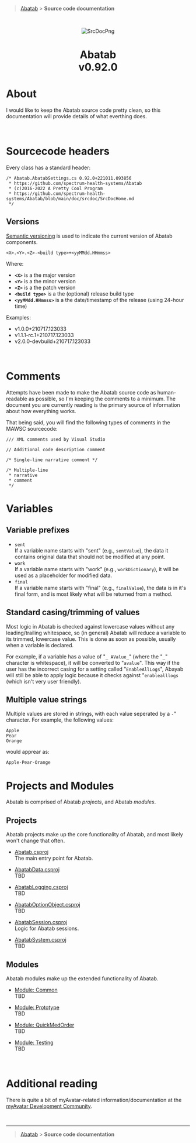 > [Abatab][AbatabRepoUrl] &gt; **Source code documentation**

<br>

<div align="center">

  ![SrcDocPng][SrcDocPng]

  <h1>
    Abatab<br>
    <b>v0.92.0</b>
  </h1>

</div>

# About

I would like to keep the Abatab source code pretty clean, so this documentation will provide details of what everthing does.

<br>

# Sourcecode headers

Every class has a standard header:

```#bash
/* Abatab.AbatabSettings.cs 0.92.0+221011.093856
 * https://github.com/spectrum-health-systems/Abatab
 * (c)2016-2022 A Pretty Cool Program
 * https://github.com/spectrum-health-systems/Abatab/blob/main/doc/srcdoc/SrcDocHome.md
 */
```

## Versions

[Semantic versioning](https://semver.org/) is used to indicate the current version of Abatab components.

`<X>.<Y>.<Z>-<build type>+<yyMMdd.HHmmss>`

Where:
* **`<X>`** is a the major version
* **`<Y>`** is a the minor version
* **`<Z>`** is a the patch version
* **`<build type>`** is a the (optional) release build type
* **`<yyMMdd.HHmmss>`** is a the date/timestamp of the release (using 24-hour time)

Examples:

* v1.0.0+210717.123033
* v1.1.1-rc.1+210717.123033
* v2.0.0-devbuild+210717.123033

<br>

# Comments

Attempts have been made to make the Abatab source code as human-readable as possible, so I'm keeping the comments to a minimum. The document you are currently reading is the primary source of information about how everything works.

That being said, you will find the following types of comments in the MAWSC sourcecode:

```#bash
/// XML comments used by Visual Studio
```

```#bash
// Additional code description comment
```

```#bash
/* Single-line narrative comment */
```

```#bash
/* Multiple-line  
 * narrative
 * comment  
 */
```

# Variables

## Variable prefixes

* `sent`  
If a variable name starts with "sent" (e.g., `sentValue`), the data it contains original data that should not be modified at any point.
* `work`  
If a variable name starts with "work" (e.g., `workDictionary`), it will be used as a placeholder for modified data. 
* `final`  
If a variable name starts with "final" (e.g., `finalValue`), the data is in it's final form, and is most likely what will be returned from a method.

## Standard casing/trimming of values

Most logic in Abatab is checked against lowercase values without any leading/trailing whitespace, so (in general) Abatab will reduce a variable to its trimmed, lowercase value. This is done as soon as possible, usually when a variable is declared.

For example, if a variable has a value of "`_ AValue_`" (where the "`_`" character is whitespace), it will be converted to "`avalue`". This way if the user has the incorrect casing for a setting called "`EnableAllLogs`", Abayab will still be able to apply logic because it checks against "`enablealllogs` (which isn't very user friendly).

## Multiple value strings

Multiple values are stored in strings, with each value seperated by a `-`" character. For example, the following values:

```#bash
Apple  
Pear
Orange
```

would apprear as:

`Apple-Pear-Orange`

# Projects and Modules

Abatab is comprised of Abatab *projects*, and Abatab *modules*.

## Projects

Abatab projects make up the core functionality of Abatab, and most likely won't change that often.

* [Abatab.csproj][SrcDocAbatab]  
The main entry point for Abatab.

* [AbatabData.csproj][SrcDocAbatabData]  
TBD

* [AbatabLogging.csproj][SrcDocAbatabLogging]  
TBD

* [AbatabOptionObject.csproj][SrcDocAbatabOptionObject]  
TBD

* [AbatabSession.csproj][SrcDocAbatabSession]  
Logic for Abatab sessions.

* [AbatabSystem.csproj][SrcDocAbatabSystem]  
TBD

## Modules

Abatab modules make up the extended functionality of Abatab.

* [Module: Common][SrcDocModCommon]  
TBD

* [Module: Prototype][SrcDocModPrototype]  
TBD

* [Module: QuickMedOrder][SrcDocModQuickMedOrder]  
TBD

* [Module: Testing][SrcDocModTesting]  
TBD

<br>

# Additional reading

There is quite a bit of myAvatar-related information/documentation at the [myAvatar Development Community](https://github.com/myAvatar-Development-Community/).

<br>

***

> [Abatab][AbatabRepoUrl] &gt; **Source code documentation**

<!-- REFERENCE LINKS -->
[AbatabRepoUrl]: https://github.com/spectrum-health-systems/Abatab
[SrcDocPng]: ./res/img/SrcDocPng.png
[SrcDocHome]: /doc/srcdoc/SrcDocHome.md
[SrcDocAbatab]: /doc/srcdoc/SrcDocAbatab.md
[SrcDocAbatabData]: /doc/srcdoc/SrcDocAbatabData.md
[SrcDocAbatabLogging]: /doc/srcdoc/SrcDocAbatabLogging.md
[SrcDocAbatabOptionObject]: /doc/srcdoc/SrcDocAbatabOptionObject.md
[SrcDocAbatabSession]: /doc/srcdoc/SrcDocAbatabSession.md
[SrcDocAbatabSystem]: /doc/srcdoc/SrcDocAbatabSystem.md
[SrcDocModCommon]: /doc/srcdoc/SrcDocModCommon.md
[SrcDocModPrototype]: /doc/srcdoc/SrcDocModPrototype.md
[SrcDocModQuickMedOrder]: /doc/srcdoc/SrcDocModQuickMedOrder.md
[SrcDocModTesting]: /doc/srcdoc/SrcDocModTesting.md